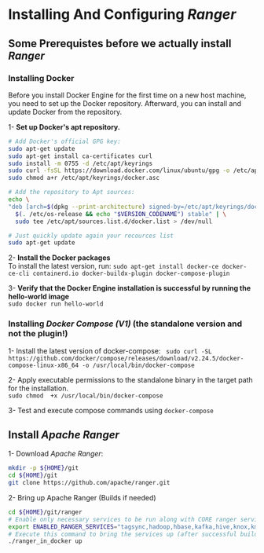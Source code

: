 # Installing And Configuring *Ranger*  

## Some Prerequistes before we actually install *Ranger*  

### Installing Docker

Before you install Docker Engine for the first time on a new host machine, you need to set up the Docker repository. Afterward, you can install and update Docker from the repository.  

1-  **Set up Docker's apt repository.**

``` bash
# Add Docker's official GPG key:
sudo apt-get update
sudo apt-get install ca-certificates curl
sudo install -m 0755 -d /etc/apt/keyrings
sudo curl -fsSL https://download.docker.com/linux/ubuntu/gpg -o /etc/apt/keyrings/docker.asc
sudo chmod a+r /etc/apt/keyrings/docker.asc

# Add the repository to Apt sources:
echo \
"deb [arch=$(dpkg --print-architecture) signed-by=/etc/apt/keyrings/docker.asc] https://download.docker.com/linux/ubuntu \
  $(. /etc/os-release && echo "$VERSION_CODENAME") stable" | \
  sudo tee /etc/apt/sources.list.d/docker.list > /dev/null

# Just quickly update again your recources list
sudo apt-get update
```   

2-  **Install the Docker packages**   
To install the latest version, run: `sudo apt-get install docker-ce docker-ce-cli containerd.io docker-buildx-plugin docker-compose-plugin`  
  
3-  **Verify that the Docker Engine installation is successful by running the hello-world image**    
`sudo docker run hello-world`  


### Installing *Docker Compose (V1)* (the standalone version and not the plugin!)  

1- Install the latest version of docker-compose:
` sudo curl -SL https://github.com/docker/compose/releases/download/v2.24.5/docker-compose-linux-x86_64 -o /usr/local/bin/docker-compose`  

2-  Apply executable permissions to the standalone binary in the target path for the installation.  
`sudo chmod  +x /usr/local/bin/docker-compose`  

3-  Test and execute compose commands using `docker-compose`


## Install *Apache Ranger*  

1- Download *Apache Ranger*:  

``` bash
mkdir -p ${HOME}/git
cd ${HOME}/git
git clone https://github.com/apache/ranger.git
```
2-  Bring up Apache Ranger (Builds if needed)  

``` bash
cd ${HOME}/git/ranger
# Enable only necessary services to be run along with CORE ranger services
export ENABLED_RANGER_SERVICES="tagsync,hadoop,hbase,kafka,hive,knox,kms"
# Execute this command to bring the services up (after successful build if it is not already build)
./ranger_in_docker up
```